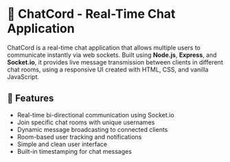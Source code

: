# 💬 ChatCord - Real-Time Chat Application

ChatCord is a real-time chat application that allows multiple users to communicate instantly via web sockets. Built using **Node.js**, **Express**, and **Socket.io**, it provides live message transmission between clients in different chat rooms, using a responsive UI created with HTML, CSS, and vanilla JavaScript.

## 🚀 Features

- Real-time bi-directional communication using Socket.io
- Join specific chat rooms with unique usernames
- Dynamic message broadcasting to connected clients
- Room-based user tracking and notifications
- Simple and clean user interface
- Built-in timestamping for chat messages
